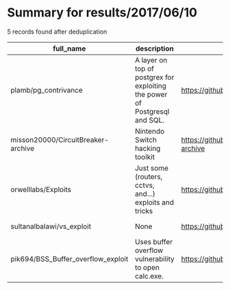 
# Summary for results/2017/06/10
    
5 records found after deduplication

| full_name | description | html_url | matched_list | matched_count | pushed_at | size | stargazers_count | language | forks_count |
|------------------------------------|----------------------------------------------------------------------------|-------------------------------------------------------|----------------|-----------------|---------------------------|--------|--------------------|------------|---------------|
| plamb/pg_contrivance | A layer on top of postgrex for exploiting the power of Postgresql and SQL. | https://github.com/plamb/pg_contrivance | ['exploit'] | 1 | 2017-06-10 16:10:48+00:00 | 37 | 0 | Elixir | 0 |
| misson20000/CircuitBreaker-archive | Nintendo Switch hacking toolkit | https://github.com/misson20000/CircuitBreaker-archive | ['exploit'] | 1 | 2017-06-10 01:34:05+00:00 | 305 | 17 | JavaScript | 1 |
| orwelllabs/Exploits | Just some (routers, cctvs, and...) exploits and tricks | https://github.com/orwelllabs/Exploits | ['exploit'] | 1 | 2017-06-10 02:01:20+00:00 | 2 | 1 | Python | 0 |
| sultanalbalawi/vs_exploit | None | https://github.com/sultanalbalawi/vs_exploit | ['exploit'] | 1 | 2017-06-10 02:26:54+00:00 | 0 | 0 | | 0 |
| pik694/BSS_Buffer_overflow_exploit | Uses buffer overflow vulnerability to open calc.exe. | https://github.com/pik694/BSS_Buffer_overflow_exploit | ['exploit'] | 1 | 2017-06-10 10:13:47+00:00 | 1231 | 0 | C++ | 0 |
